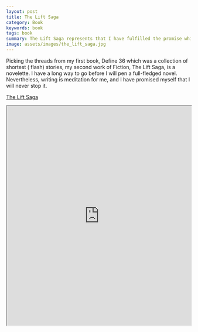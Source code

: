 ```yaml
---
layout: post
title: The Lift Saga
category: Book
keywords: book
tags: book
summary: The Lift Saga represents that I have fulfilled the promise which I made with Define 36
image: assets/images/the_lift_saga.jpg
---
```


 Picking the threads from my first book, Define 36 which was a collection of shortest ( flash) stories, my second work of Fiction, The Lift Saga, is a novelette. I have a long way to go before I will pen a full-fledged novel. Nevertheless, writing is meditation for me, and I have promised myself that I will never stop it.

[The Lift Saga](https://theliftsaga.shikhashikz.com)

<iframe width="100%" height="600" src="https://shikhashikz.gitbook.io/the-lift-saga/" frameborder="1"></iframe>